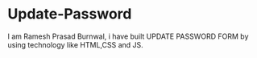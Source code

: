 # Update-Password
I am Ramesh Prasad Burnwal, i have built UPDATE PASSWORD FORM by using technology like HTML,CSS and JS.
